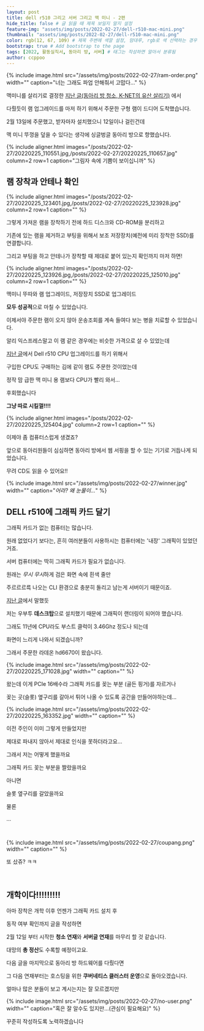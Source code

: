 ```yaml
---
layout: post
title: dell r510 그리고 서버 그리고 맥 미니 - 2편
hide_title: false # 글 읽을 때 제목 보일지 말지 설정
feature-img: "assets/img/posts/2022-02-27/dell-r510-mac-mini.png"
thumbnail: "assets/img/posts/2022-02-27/dell-r510-mac-mini.png"
color: rgb(12, 67, 109) # 제목 주변에 색깔 설정, 맘대루, rgb로 색 선택하는 경우 --> rgb(123, 123, 13)
bootstrap: true # Add bootstrap to the page
tags: [2022, 활동실직서, 동아리 방, 서버] # 태그는 작성하면 알아서 분류됨
author: ccppoo
---
```


{% include image.html src="/assets/img/posts/2022-02-27/ram-order.png" width="" caption="너는 그래도 파업 안해줘서 고맙다..." %}

맥미니를 살리기로 결정한 [지난 글(동아리 방 청소, K-NET의 유산 살리기)](https://knet-kwu.github.io/2022/02/13/%EB%8F%99%EC%95%84%EB%A6%AC%EB%B0%A9-%EC%B2%AD%EC%86%8C-2%ED%8E%B8.html)
에서

다뤘듯이 램 업그레이드를 마저 하기 위해서 주문한 구형 램이 드디어 도착했습니다.

2월 13일에 주문했고, 받자마자 설치했으니 12일이나 걸린건데

맥 미니 뚜껑을 덮을 수 있다는 생각에 싱글벙글 동아리 방으로 향했습니다.

{% include aligner.html images="/posts/2022-02-27/20220225_110551.jpg,/posts/2022-02-27/20220225_110657.jpg" column=2 row=1 caption="그림자 속에 기쁨이 보이십니까" %}

## 램 장착과 안테나 확인

{% include aligner.html images="/posts/2022-02-27/20220225_123401.jpg,/posts/2022-02-27/20220225_123928.jpg" column=2 row=1 caption="" %}

그렇게 가져온 램을 장착하기 전에 하드 디스크와 CD-ROM을 분리하고

기존에 있는 램을 제거하고 부팅을 위해서 보조 저장장치(예전에 미리 장착한 SSD)를 연결합니다.

그리고 부팅을 하고 안테나가 장착할 때 제대로 붙어 있는지 확인까지 마저 하면!

{% include aligner.html images="/posts/2022-02-27/20220225_123926.jpg,/posts/2022-02-27/20220225_125010.jpg" column=2 row=1 caption="" %}

맥미니 뚜따와 램 업그레이드, 저장장치 SSD로 업그레이드

**모두 성공적**으로 마칠 수 있었습니다.

이제서야 주문한 램이 오지 않아 운송조회를 계속 들여다 보는 병을 치료할 수 있었습니다.

알리 익스프레스말고 이 램 같은 경우에는 비슷한 가격으로 살 수 있었는데

[지난 글](https://knet-kwu.github.io/2022/02/24/r510-1%ED%8E%B8.html)에서 Dell r510 CPU 업그레이드를 하기 위해서

구입한 CPU도 구매하는 김에 같이 램도 주문한 것이었는데

정작 맘 급한 맥 미니 용 램보다 CPU가 빨리 와서...

후회했습니다

**그냥 따로 시킬껄!!!!**

{% include aligner.html images="/posts/2022-02-27/20220225_125404.jpg" column=2 row=1 caption="" %}

이제야 좀 컴퓨터스럽게 생겼죠?

앞으로 동아리원들이 심심하면 동아리 방에서 웹 서핑을 할 수 있는 기기로 거듭나게 되었습니다.

무려 CD도 읽을 수 있어요!!

{% include image.html src="/assets/img/posts/2022-02-27/winner.jpg" width="" caption="<I>어라? 왜 눈물이...</I>" %}

## DELL r510에 그래픽 카드 달기

그래픽 카드가 없는 컴퓨터는 많습니다.

원래 없었다기 보다는, 흔히 여러분들이 사용하시는 컴퓨터에는 '내장' 그래픽이 있었던 거죠.

서버 컴퓨터에는 딱히 그래픽 카드가 필요가 없습니다.

원래는 *무시 무시*하게 검은 화면 속에 흰색 줄만

주르르르륵 나오는 CLI 환경으로 충분히 돌리고 남는게 서버이기 때문이죠.

[지난 글](https://knet-kwu.github.io/2022/02/24/r510-1%ED%8E%B8.html)에서 말했듯

저는 우부투 **데스크탑**으로 설치했기 때문에 그래픽이 랜더링이 되어야 했습니다.

그래도 11년에 CPU라도 부스트 클럭이 3.46Ghz 정도나 되는데

화면이 느리게 나와서 되겠습니까?

그래서 주문한 라데온 hd6670이 왔습니다.

{% include image.html src="/assets/img/posts/2022-02-27/20220225_171028.jpg" width="" caption="" %}

왔는데 이게 PCIe 16배수라 그래픽 카드를 꽂는 부분 (골든 핑거)를 자르거나

꽂는 곳(슬롯) 옆구리를 갈아서 튀어 나올 수 있도록 공간을 만들어야하는데...

{% include image.html src="/assets/img/posts/2022-02-27/20220225_163352.jpg" width="" caption="" %}

이전 주인이 이미 그렇게 만들었지만

제대로 파내지 않아서 제대로 인식을 못하더라고요...

그래서 저는 어떻게 했을까요

그래픽 카드 꽂는 부분을 짤랐을까요

아니면

슬롯 옆구리를 갈았을까요

물론

...

<br>

{% include image.html src="/assets/img/posts/2022-02-27/coupang.png" width="" caption="" %}

또 샀쥬? ㅋㅋ

<br>

## 개학이다!!!!!!!!!

아마 장착은 개학 이후 언젠가 그래픽 카드 설치 후

동작 여부 확인까지 글을 작성하면

2월 12일 부터 시작한 **청소 연재**와 **서버글 연재**를 마무리 할 것 같습니다.

대망의 **총 정산**도 수록할 예정이고요.

다음 글을 마지막으로 동아리 방 하드웨어를 다뤘다면

그 다음 연재부터는 호스팅을 위한 **쿠버네티스 클러스터 운영**으로 돌아오겠습니다.

얼마나 많은 분들이 보고 계시는지는 잘 모르겠지만

{% include image.html src="/assets/img/posts/2022-02-27/no-user.png" width="" caption="혹은 잘 알수도 있지만...(관심이 필요해요)" %}

꾸준히 작성하도록 노력하겠습니다
